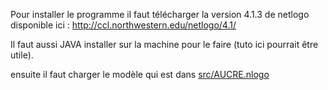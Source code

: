 Pour installer le programme il faut télécharger la version 4.1.3 de netlogo disponible ici : http://ccl.northwestern.edu/netlogo/4.1/

Il faut aussi JAVA installer sur la machine pour le faire (tuto ici pourrait être utile).

ensuite il faut charger le modèle qui est dans [src/AUCRE.nlogo](src/AUCRE.nlogo)


